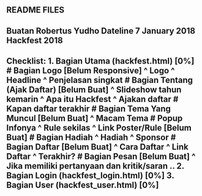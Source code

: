 README FILES
-------------------------------------------------
Buatan Robertus Yudho
Dateline 7 January 2018
Hackfest 2018
-------------------------------------------------
Checklist:
    1. Bagian Utama (hackfest.html)         [0%]
        # Bagian Logo                       [Belum Responsive]
            ^ Logo
            ^ Headline
            ^ Penjelasan singkat
        # Bagian Tentang (Ajak Daftar)      [Belum Buat]
            ^ Slideshow tahun kemarin
            ^ Apa itu Hackfest
            ^ Ajakan daftar
                # Kapan daftar terakhir
        # Bagian Tema Yang Muncul           [Belum Buat]
            ^ Macam Tema
                # Popup Infonya
            ^ Rule sekilas
            ^ Link Poster/Rule              [Belum Buat]
        # Bagian Hadiah
            ^ Hadiah
            ^ Sponsor
        # Bagian Daftar                     [Belum Buat]
            ^ Cara Daftar
            ^ Link Daftar
            ^ Terakhir?
        # Bagian Pesan                      [Belum Buat]
            ^ Jika memiliki pertanyaan dan kritik/saran ..
    2. Bagian Login (hackfest_login.html)   [0%]
    3. Bagian User  (hackfest_user.html)    [0%]
-------------------------------------------------